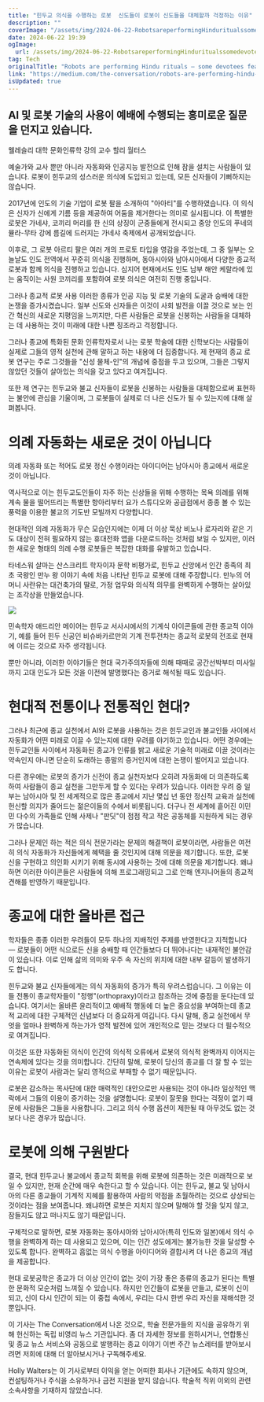 ```yaml
---
title: "힌두교 의식을 수행하는 로봇  신도들이 로봇이 신도들을 대체할까 걱정하는 이유"
description: ""
coverImage: "/assets/img/2024-06-22-RobotsareperformingHinduritualssomedevoteesfeartheyllreplaceworshippers_0.png"
date: 2024-06-22 19:39
ogImage:
  url: /assets/img/2024-06-22-RobotsareperformingHinduritualssomedevoteesfeartheyllreplaceworshippers_0.png
tag: Tech
originalTitle: "Robots are performing Hindu rituals — some devotees fear they’ll replace worshippers"
link: "https://medium.com/the-conversation/robots-are-performing-hindu-rituals-some-devotees-fear-theyll-replace-worshippers-790b8dc73f75"
isUpdated: true
---
```


## AI 및 로봇 기술의 사용이 예배에 수행되는 흥미로운 질문을 던지고 있습니다.

웰레슬리 대학 문화인류학 강의 교수 할리 월터스

예술가와 교사 뿐만 아니라 자동화와 인공지능 발전으로 인해 잠을 설치는 사람들이 있습니다. 로봇이 힌두교의 성스러운 의식에 도입되고 있는데, 모든 신자들이 기뻐하지는 않습니다.

2017년에 인도의 기술 기업이 로봇 팔을 소개하여 "아아티"를 수행하였습니다. 이 의식은 신자가 신에게 기름 등을 제공하여 어둠을 제거한다는 의미로 실시됩니다. 이 특별한 로봇은 가네샤, 코끼리 머리를 한 신의 상징이 군중들에게 전시되고 중앙 인도의 푸네의 뮬라-무타 강에 름길에 드러지는 가네샤 축제에서 공개되었습니다.

<div class="content-ad"></div>

이후로, 그 로봇 아르티 팔은 여러 개의 프로토 타입을 영감을 주었는데, 그 중 일부는 오늘날도 인도 전역에서 꾸준히 의식을 진행하며, 동아시아와 남아시아에서 다양한 종교적 로봇과 함께 의식을 진행하고 있습니다. 심지어 현재에서도 인도 남부 해안 케랄라에 있는 움직이는 사원 코끼리를 포함하여 로봇 의식은 여전히 진행 중입니다.

그러나 종교적 로봇 사용 이러한 종류가 인공 지능 및 로봇 기술의 도굴과 숭배에 대한 논쟁을 증가시켰습니다. 일부 신도와 신자들은 이것이 사회 발전을 이끌 것으로 보는 인간 혁신의 새로운 지평임을 느끼지만, 다른 사람들은 로봇을 신봉하는 사람들을 대체하는 데 사용하는 것이 미래에 대한 나쁜 징조라고 걱정합니다.

그러나 종교에 특화된 문화 인류학자로서 나는 로봇 학술에 대한 신학보다는 사람들이 실제로 그들의 영적 실천에 관해 말하고 하는 내용에 더 집중합니다. 제 현재의 종교 로봇 연구는 주로 그것들을 "신성 물체-인"의 개념에 중점을 두고 있으며, 그들은 그렇지 않았던 것들이 살아있는 의식을 갖고 있다고 여겨집니다.

또한 제 연구는 힌두교와 불교 신자들이 로봇을 신봉하는 사람들을 대체함으로써 표현하는 불안에 관심을 기울이며, 그 로봇들이 실제로 더 나은 신도가 될 수 있는지에 대해 살펴봅니다.

<div class="content-ad"></div>

# 의례 자동화는 새로운 것이 아닙니다

의례 자동화 또는 적어도 로봇 정신 수행이라는 아이디어는 남아시아 종교에서 새로운 것이 아닙니다.

역사적으로 이는 힌두교도인들이 자주 하는 신상들을 위해 수행하는 목욕 의례를 위해 계속 물을 떨어뜨리는 특별한 항아리부터 요가 스튜디오와 공급점에서 종종 볼 수 있는 풍력을 이용한 불교의 기도반 모빌까지 다양합니다.

현대적인 의례 자동화가 무슨 모습인지에는 이제 더 이상 묵상 비노나 로자리와 같은 기도 대상이 전혀 필요하지 않는 휴대전화 앱을 다운로드하는 것처럼 보일 수 있지만, 이러한 새로운 형태의 의례 수행 로봇들은 복잡한 대화를 유발하고 있습니다.

<div class="content-ad"></div>

타네스워 살마는 산스크리트 학자이자 문학 비평가로, 힌두교 신앙에서 인간 종족의 최초 국왕인 만누 왕 이야기 속에 처음 나타난 힌두교 로봇에 대해 주장합니다. 만누의 어머니 사란유는 대건축가의 딸로, 가정 업무와 의식적 의무를 완벽하게 수행하는 살아있는 조각상을 만들었습니다.

<img src="/assets/img/2024-06-22-RobotsareperformingHinduritualssomedevoteesfeartheyllreplaceworshippers_0.png" />

민속학자 애드리안 메이어는 힌두교 서사시에서의 기계식 아이콘들에 관한 종교적 이야기, 예를 들어 힌두 신공인 비슈바카르만의 기계 전투전차는 종교적 로봇의 전조로 현재에 이르는 것으로 자주 생각됩니다.

뿐만 아니라, 이러한 이야기들은 현대 국가주의자들에 의해 때때로 공간선박부터 미사일까지 고대 인도가 모든 것을 이전에 발명했다는 증거로 해석될 때도 있습니다.

<div class="content-ad"></div>

# 현대적 전통이나 전통적인 현대?

그러나 최근에 종교 실천에서 AI와 로봇을 사용하는 것은 힌두교인과 불교인들 사이에서 자동화가 어떤 미래로 이끌 수 있는지에 대한 우려를 야기하고 있습니다. 어떤 경우에는 힌두교인들 사이에서 자동화된 종교가 인류를 밝고 새로운 기술적 미래로 이끌 것이라는 약속인지 아니면 단순히 도래하는 종말의 증거인지에 대한 논쟁이 벌어지고 있습니다.

다른 경우에는 로봇의 증가가 신전이 종교 실천자보다 오히려 자동화에 더 의존하도록 하여 사람들이 종교 실천을 그만두게 할 수 있다는 우려가 있습니다. 이러한 우려 중 일부는 남아시아 및 전 세계적으로 많은 종교에서 지난 몇십 년 동안 정신적 교육과 실천에 헌신할 의지가 줄어드는 젊은이들의 수에서 비롯됩니다. 더구나 전 세계에 흩어진 이민민 다수의 가족들로 인해 사제나 "판딧"이 점점 작고 작은 공동체를 지원하게 되는 경우가 많습니다.

그러나 문제인 하는 적은 의식 전문가라는 문제의 해결책이 로봇이라면, 사람들은 여전히 의식 자동화가 자신들에게 혜택을 줄 것인지에 대해 의문을 제기합니다. 또한, 로봇 신을 구현하고 의인화 시키기 위해 동시에 사용하는 것에 대해 의문을 제기합니다. 왜냐하면 이러한 아이콘들은 사람들에 의해 프로그래밍되고 그로 인해 엔지니어들의 종교적 견해를 반영하기 때문입니다.

<div class="content-ad"></div>

# 종교에 대한 올바른 접근

학자들은 종종 이러한 우려들이 모두 하나의 지배적인 주제를 반영한다고 지적합니다 — 로봇들이 어떤 식으로든 신을 숭배할 때 인간들보다 더 뛰어나다는 내재적인 불안감이 있습니다. 이로 인해 삶의 의미와 우주 속 자신의 위치에 대한 내부 갈등이 발생하기도 합니다.

힌두교와 불교 신자들에게는 의식 자동화의 증가가 특히 우려스럽습니다. 그 이유는 이들 전통이 종교학자들이 "정행"(orthopraxy)이라고 참조하는 것에 중점을 둔다는데 있습니다. 여기서는 올바른 윤리적이고 예배적 행동에 더 높은 중요성을 부여하는데 종교적 교리에 대한 구체적인 신념보다 더 중요하게 여깁니다. 다시 말해, 종교 실천에서 무엇을 얼마나 완벽하게 하는가가 영적 발전에 있어 개인적으로 믿는 것보다 더 필수적으로 여겨집니다.

이것은 또한 자동화된 의식이 인간의 의식적 오류에서 로봇의 의식적 완벽까지 이어지는 연속체에 있다는 것을 의미합니다. 간단히 말해, 로봇이 당신의 종교를 더 잘 할 수 있는 이유는 로봇이 사람과는 달리 영적으로 부패할 수 없기 때문입니다.

<div class="content-ad"></div>

로봇은 감소하는 목사단에 대한 매력적인 대안으로만 사용되는 것이 아니라 일상적인 맥락에서 그들의 이용이 증가하는 것을 설명합니다: 로봇이 잘못을 한다는 걱정이 없기 때문에 사람들은 그들을 사용합니다. 그리고 의식 수행 옵션이 제한될 때 아무것도 없는 것보다 나은 경우가 많습니다.

# 로봇에 의해 구원받다

결국, 현대 힌두교나 불교에서 종교적 회복을 위해 로봇에 의존하는 것은 미래적으로 보일 수 있지만, 현재 순간에 매우 속한다고 할 수 있습니다. 이는 힌두교, 불교 및 남아시아의 다른 종교들이 기계적 지혜를 활용하여 사람의 약점을 초월하려는 것으로 상상되는 것이라는 점을 보여줍니다. 왜냐하면 로봇은 지치지 않으며 말해야 할 것을 잊지 않고, 잠들지도 않고 떠나지도 않기 때문입니다.

구체적으로 말하면, 로봇 자동화는 동아시아와 남아시아(특히 인도와 일본)에서 의식 수행을 완벽하게 하는 데 사용되고 있으며, 이는 인간 성도에게는 불가능한 것을 달성할 수 있도록 합니다. 완벽하고 흠없는 의식 수행을 아이디어와 결합시켜 더 나은 종교의 개념을 제공합니다.

<div class="content-ad"></div>

현대 로봇공학은 종교가 더 이상 인간이 없는 것이 가장 좋은 종류의 종교가 된다는 특별한 문화적 모순처럼 느껴질 수 있습니다. 하지만 인간들이 로봇을 만들고, 로봇이 신이 되고, 신이 다시 인간이 되는 이 중첩 속에서, 우리는 다시 한번 우리 자신을 재해석한 것뿐입니다.

이 기사는 The Conversation에서 나온 것으로, 학술 전문가들의 지식을 공유하기 위해 헌신하는 독립 비영리 뉴스 기관입니다. 좀 더 자세한 정보를 원하시거나, 연합통신 및 종교 뉴스 서비스와 공동으로 발행하는 종교 이야기 이번 주간 뉴스레터를 받아보시려면 저희에 대해 더 알아보시거나 구독해주세요.

Holly Walters는 이 기사로부터 이익을 얻는 어떠한 회사나 기관에도 속하지 않으며, 컨설팅하거나 주식을 소유하거나 금전 지원을 받지 않습니다. 학술적 직위 이외의 관련 소속사항을 기재하지 않았습니다.
